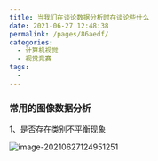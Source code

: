 ```yaml
---
title: 当我们在谈论数据分析时在谈论些什么
date: 2021-06-27 12:48:38
permalink: /pages/86aedf/
categories:
  - 计算机视觉
  - 视觉竞赛
tags:
  - 
---
```

### 常用的图像数据分析

1、是否存在类别不平衡现象

![image-20210627124951251](https://muyun-blog-pic.oss-cn-shanghai.aliyuncs.com/picgo/image-20210627124951251.png)